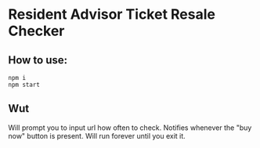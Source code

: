 # Resident Advisor Ticket Resale Checker

## How to use:

```
npm i
npm start
```

## Wut

Will prompt you to input url how often to check.
Notifies whenever the "buy now" button is present.
Will run forever until you exit it.
